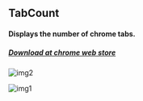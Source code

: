 ## TabCount
#### Displays the number of chrome tabs.

#####  [Download at chrome web store](https://chrome.google.com/webstore/detail/tab-count/cflfdplhfcgapcgcahckkadgghpkhfco)

![img2](https://user-images.githubusercontent.com/10740681/125083475-1f216100-e0d1-11eb-98ce-98a8c061676b.png)

![img1](https://user-images.githubusercontent.com/10740681/125083480-2183bb00-e0d1-11eb-9e7d-7563db6101c2.png)

